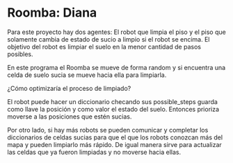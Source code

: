 # Roomba: Diana
Para este proyecto hay dos agentes: El robot que limpia el piso y el piso que solamente cambia de estado de sucio a limpio si el robot se encima.
El objetivo del robot es limpiar el suelo en la menor cantidad de pasos posibles.

En este programa el Roomba se mueve de forma random y si encuentra una celda de suelo sucia se mueve hacia ella para limpiarla.

¿Cómo optimizaría el proceso de limpiado?

El robot puede hacer un diccionario checando sus possible_steps guarda como llave la posición y como valor el estado del suelo. Entonces prioriza moverse a las posiciones que estén sucias.

Por otro lado, si hay más robots se pueden comunicar y completar los diccionarios de celdas sucias para que el que los robots conozcan más del mapa y pueden limpiarlo más rápido. De igual manera sirve para actualizar las celdas que ya fueron limpiadas y no moverse hacia ellas.
